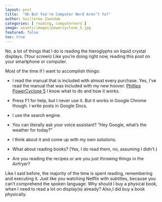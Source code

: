 ```yaml
---
layout: post
title:  "Oh But You're Computer Nerd Aren’t Ya?"
author: Guillermo Zaandam
categories: [ reading, computernerd ]
image: assets/images/powercyclone_5.jpg
featured: false
toc: true
---
```



No, a lot of things that I do is reading the hieroglyphs on liquid crystal displays. (Your screen) Like you’re doing right now, reading this post on  your smartphone or computer.

Most of the time if I want to accomplish things:

- I read the manual that is included with almost every purchase.
Yes, I’ve read the manual that was included with my new hoover.
[Phillips PowerCyclone 5](https://www.philips.nl/c-p/FC9331_09R1/powerpro-compact-stofzuiger-zonder-stofzak-refurbished) I know what to do and how it works.

- Press F1 for help, but I never use it. But it works in Google Chrome though. I write posts in Google Docs.

- I use the search engine.

- You can literally ask your voice assistant? “Hey Google, what’s the weather for today?”

- I think about it and come up with my own solutions.

- What about reading books? (Yes, I do read them, no, assuming I didn’t.)

- Are you reading the recipes or are you just throwing things in the Airfryer?

Like I said before, the majority of the time is spent reading, remembering and executing it.
Just like you watching Netflix with subtitles, because you can’t comprehend the spoken language. Why should I buy a physical book, when I need to read a lot on display(s) already? Also,I did buy a book physically.
